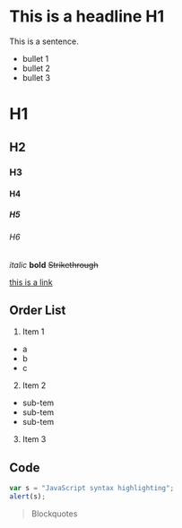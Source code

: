 # This is a headline H1

This is a sentence.
* bullet 1
* bullet 2
* bullet 3

# H1  
## H2  
### H3 
#### H4 
##### H5 
###### H6

*italic*  **bold**  ~~Strikethrough~~

[this is a link](http://example.com)

## Order List

1. Item 1
* a
* b
* c
2. Item 2
  - sub-tem
  - sub-tem
  - sub-tem
3. Item 3

## Code

```javascript
var s = "JavaScript syntax highlighting";
alert(s);
```

> Blockquotes

